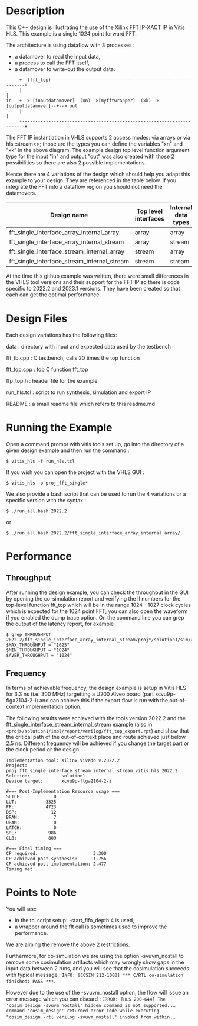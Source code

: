 Description
===========

This C++ design is illustrating the use of the Xilinx FFT IP-XACT IP in Vitis HLS. This example is a single 1024 point forward FFT.

The architecture is using dataflow with 3 processes : 
* a datamover to read the input data,
* a process to call the FFT itself,
* a datamover to write-out the output data. 


```
     +--(fft_top)------------------------------------------------------------+
     |                                                                       |
in --+--> [inputdatamover]--(xn)-->[myfftwrapper]--(xk)-->[outputdatamover]--+--> out
     |                                                                       |
     +-----------------------------------------------------------------------+
```

The FFT IP instantiation in VHLS supports 2 access modes: via arrays or via hls::stream<>; those are the types you can define the variables "xn" and "xk" in the above diagram.
The example design top level function argument type for the input "in" and output "out" was also created with those 2 possibilities so there are also 2 possible implementations.

Hence there are 4 variations of the design which should help you adapt this example to your design. They are referenced in the table below. If you integrate the FFT into a dataflow region you should not need the datamovers.

| Design name             | Top level interfaces | Internal data types |
|---------------------------------------------|--------|--------|
| fft_single_interface_array_internal_array   | array  | array  |
| fft_single_interface_array_internal_stream  | array  | stream |
| fft_single_interface_stream_internal_array  | stream | array  |
| fft_single_interface_stream_internal_stream | stream | stream |

At the time this github example was written, there were small differences in the VHLS tool versions and their support for the FFT IP so there is code specific to 2022.2 and 2023.1 versions. They have been created so that each can get the optimal performance.

Design Files
============
Each design variations has the following files:

data        : directory with input and expected data used by the testbench

fft_tb.cpp  : C testbench; calls 20 times the top function

fft_top.cpp : top C function fft_top

ffp_top.h   : header file for the example 

run_hls.tcl : script to run synthesis, simulation and export IP

README      : a small readme file which refers to this readme.md

Running the Example
===================
Open a command prompt with vitis tools set up, go into the directory of a given design example and then run the command : 
```
$ vitis_hls -f run_hls.tcl
```
If you wish you can open the project with the VHLS GUI :
```
$ vitis_hls -p proj_fft_single*
```
We also provide a bash script that can be used to run the 4 variations or a specific version with the syntax : 
```
$ ./run_all.bash 2022.2
```
or
```
$ ./run_all.bash 2022.2/fft_single_interface_array_internal_array/
```

Performance
===========

## Throughput
After running the design example, you can check the throughput in the GUI by opening the co-simulation report and verifying the II numbers for the top-level function fft_top which will be in the range 1024 - 1027 clock cycles which is expected for the 1024 point FFT; you can also open the waveform if you enabled the dump trace option.
On the command line you can grep the output of the latency report, for example 
```
$ grep THROUGHPUT 2022.2/fft_single_interface_array_internal_stream/proj*/solution1/sim/report/verilog/lat.rpt
$MAX_THROUGHPUT = "1025"
$MIN_THROUGHPUT = "1024"
$AVER_THROUGHPUT = "1024"
```

## Frequency
In terms of achievable frequency, the design example is setup in Vitis HLS for 3.3 ns (i.e. 300 MHz) targetting a U200 Alveo board (part xcvu9p-flga2104-2-i) and can achieve this if the export flow is run with the out-of-context implementation option. 

The following results were achieved with the tools version 2022.2 and the fft_single_interface_stream_internal_stream example (also in `<proj>/solution1/impl/report/verilog/fft_top_export.rpt`) and show that the critical path of the out-of-context place and route achieved just below 2.5 ns. Different frequency will be achieved if you change the target part or the clock period or the design.

```
Implementation tool: Xilinx Vivado v.2022.2
Project:             proj_fft_single_interface_stream_internal_stream_vitis_hls_2022.2
Solution:            solution1
Device target:       xcvu9p-flga2104-2-i

#=== Post-Implementation Resource usage ===
SLICE:            0
LUT:           3325
FF:            4723
DSP:             12
BRAM:             7
URAM:             0
LATCH:            0
SRL:            986
CLB:            809

#=== Final timing ===
CP required:                     3.300
CP achieved post-synthesis:      1.756
CP achieved post-implementation: 2.477
Timing met
```

Points to Note 
===============
You will see:
- in the tcl script setup: -start_fifo_depth 4 is used,
- a wrapper around the fft call is sometimes used to improve the performance.

We are aiming the remove the above 2 restrictions.

Furthermore, for co-simulation we are using the option -svuvm_nostall to remove some cosimulation artifacts which may wrongly show gaps in the input data between 2 runs, and you will see that the cosimulation succeeds with typical message : `INFO: [COSIM 212-1000] *** C/RTL co-simulation finished: PASS ***`.

However due to the use of the -svuvm_nostall option, the flow will issue an error message which you can discard : `ERROR: [HLS 200-644] The 'cosim_design -svuvm_nostall' hidden command is not supported.` ... `command 'cosim_design' returned error code while executing "cosim_design -rtl verilog -svuvm_nostall" invoked from within` ...
